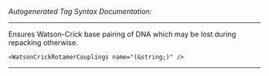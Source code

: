 _Autogenerated Tag Syntax Documentation:_

---
Ensures Watson-Crick base pairing of DNA which may be lost during repacking otherwise.

```
<WatsonCrickRotamerCouplings name="(&string;)" />
```



---
